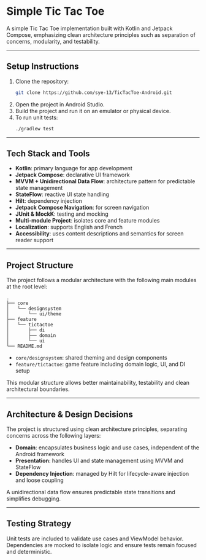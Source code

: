 # Simple Tic Tac Toe

A simple Tic Tac Toe implementation built with Kotlin and Jetpack Compose, emphasizing clean architecture principles such as separation of concerns, modularity, and testability.

---

## Setup Instructions

1. Clone the repository:
    ```bash
    git clone https://github.com/sye-13/TicTacToe-Android.git
    ```
2. Open the project in Android Studio.
3. Build the project and run it on an emulator or physical device.
4. To run unit tests:
    ```bash
    ./gradlew test
    ```

---

## Tech Stack and Tools

- **Kotlin**: primary language for app development
- **Jetpack Compose**: declarative UI framework
- **MVVM + Unidirectional Data Flow**: architecture pattern for predictable state management
- **StateFlow**: reactive UI state handling
- **Hilt**: dependency injection
- **Jetpack Compose Navigation**: for screen navigation
- **JUnit & MockK**: testing and mocking
- **Multi-module Project**: isolates core and feature modules
- **Localization**: supports English and French
- **Accessibility**: uses content descriptions and semantics for screen reader support

---

## Project Structure

The project follows a modular architecture with the following main modules at the root level:

```
.
├── core
│   └── designsystem
│       └── ui/theme
├── feature
│   └── tictactoe
│       ├── di
│       ├── domain
│       └── ui
└── README.md
```

- `core/designsystem`: shared theming and design components
- `feature/tictactoe`: game feature including domain logic, UI, and DI setup

This modular structure allows better maintainability, testability and clean architectural boundaries.

---

## Architecture & Design Decisions

The project is structured using clean architecture principles, separating concerns across the following layers:

- **Domain**: encapsulates business logic and use cases, independent of the Android framework
- **Presentation**: handles UI and state management using MVVM and StateFlow
- **Dependency Injection**: managed by Hilt for lifecycle-aware injection and loose coupling

A unidirectional data flow ensures predictable state transitions and simplifies debugging.

---

## Testing Strategy

Unit tests are included to validate use cases and ViewModel behavior. Dependencies are mocked to isolate logic and ensure tests remain focused and deterministic.
